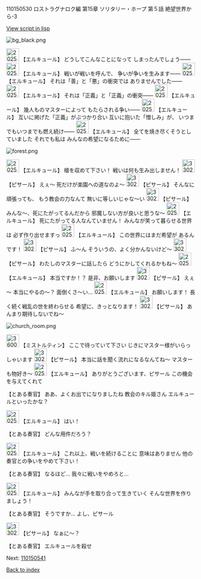 110150530 ロストラグナロク編 第15章 ソリタリー・ホープ 第５話 絶望世界から-3

[View script in lisp](../scripts/110150530.txt)

![bg_black.png](../images/backgrounds/bg_black.png)

<img src="../images/units/202511.png" alt="202511.png" height="34"/>
【エルキュール】
どうしてこんなことになって
しまったんでしょう――

<img src="../images/units/202511.png" alt="202511.png" height="34"/>
【エルキュール】
戦いが戦いを呼んで、
争いが争いを生みます――

<img src="../images/units/202511.png" alt="202511.png" height="34"/>
【エルキュール】
それは「善」と「悪」の衝突では
ありませんでした――

<img src="../images/units/202511.png" alt="202511.png" height="34"/>
【エルキュール】
それは「正義」と「正義」の衝突――

<img src="../images/units/202511.png" alt="202511.png" height="34"/>
【エルキュール】
幾人ものマスターによって
もたらされる争い――

<img src="../images/units/202511.png" alt="202511.png" height="34"/>
【エルキュール】
互いに掲げた「正義」がぶつかり合い
互いに抱いた「憎しみ」が、
いつまでもいつまでも燃え続け――

<img src="../images/units/202511.png" alt="202511.png" height="34"/>
【エルキュール】
全てを焼き尽くそうとしていました
それでも私は
みんなの希望になるために――

![forest.png](../images/backgrounds/forest.png)

<img src="../images/units/202511.png" alt="202511.png" height="34"/>
【エルキュール】
槍を収めて下さい！
戦いは何も生み出しません！

<img src="../images/units/3302011.png" alt="3302011.png" height="34"/>
【ピサール】
えぇ～
死だけが楽園への道なのよ～

<img src="../images/units/3302011.png" alt="3302011.png" height="34"/>
【ピサール】
そんなに頑張っても、
もう教会の力なんて
無いに等しいじゃな～い

<img src="../images/units/3302011.png" alt="3302011.png" height="34"/>
【ピサール】
みんな～、死にたがってるんだから
邪魔しない方が良いと思うな～

<img src="../images/units/202511.png" alt="202511.png" height="34"/>
【エルキュール】
死にたがってる人なんていません！
みんなが笑って暮らせる世界は
必ず作り出せますっ

<img src="../images/units/202511.png" alt="202511.png" height="34"/>
【エルキュール】
この世界にはまだ希望が
あるんです！

<img src="../images/units/3302011.png" alt="3302011.png" height="34"/>
【ピサール】
ふ～ん
そういうの、よく分かんないけど～

<img src="../images/units/3302011.png" alt="3302011.png" height="34"/>
【ピサール】
わたしのマスターに話したら
どうにかしてくれるかもね～

<img src="../images/units/202511.png" alt="202511.png" height="34"/>
【エルキュール】
本当ですか！？
是非、お願いします

<img src="../images/units/3302011.png" alt="3302011.png" height="34"/>
【ピサール】
えぇ～
本当にやるの～？
面倒くさ～い…

<img src="../images/units/202511.png" alt="202511.png" height="34"/>
【エルキュール】
お願いします！
長く続く戦乱の世を終わらせる
希望に、きっとなります！

<img src="../images/units/3302011.png" alt="3302011.png" height="34"/>
【ピサール】
あんまり期待しないでね～

![church_room.png](../images/backgrounds/church_room.png)

<img src="../images/units/3600611.png" alt="3600611.png" height="34"/>
【ミストルティン】
ここで待っていて下さい
じきにマスター様がいらっしゃいます

<img src="../images/units/3302011.png" alt="3302011.png" height="34"/>
【ピサール】
本当に話を聞く流れになるなんてね～
マスターも物好き～

<img src="../images/units/202511.png" alt="202511.png" height="34"/>
【エルキュール】
ありがとうございます、ピサール
この機会を与えてくれて

【とある奏官】
ああ、よくお出でになりましたね
教会のキル姫さん
エルキュールといったかな？

<img src="../images/units/202511.png" alt="202511.png" height="34"/>
【エルキュール】
はい！

【とある奏官】
どんな用件だろう？

<img src="../images/units/202511.png" alt="202511.png" height="34"/>
【エルキュール】
これ以上、戦いを続けることに
意味はありません
他の奏官との争いをやめて下さい！

【とある奏官】
なるほど…
我々に戦いをやめろと…

<img src="../images/units/202511.png" alt="202511.png" height="34"/>
【エルキュール】
みんなが手を取り合って生きていく
そんな世界を作りましょう！

【とある奏官】
そうですか…
よし、ピサール

<img src="../images/units/3302011.png" alt="3302011.png" height="34"/>
【ピサール】
なぁに～？

【とある奏官】
エルキュールを殺せ

Next: [110150541](110150541.md)

[Back to index](index.md)
